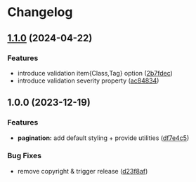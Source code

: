 # Changelog

## [1.1.0](https://github.com/tada5hi/vuecs/compare/preset-bootstrap-v5-v1.0.0...preset-bootstrap-v5-v1.1.0) (2024-04-22)


### Features

* introduce validation item{Class,Tag} option ([2b7fdec](https://github.com/tada5hi/vuecs/commit/2b7fdece94cda1530c308c50440bb508e82c8cd3))
* introduce validation severity property ([ac84834](https://github.com/tada5hi/vuecs/commit/ac84834ca88608821aa3b8f45197b7ed3bb7f5f6))

## 1.0.0 (2023-12-19)


### Features

* **pagination:** add default styling + provide utilities ([df7e4c5](https://github.com/tada5hi/vuecs/commit/df7e4c5b29417ea802c0cc049a67d96859ec4621))


### Bug Fixes

* remove copyright & trigger release ([d23f8af](https://github.com/tada5hi/vuecs/commit/d23f8afe5f3f00201017925bbd0c0e8d421aae99))
